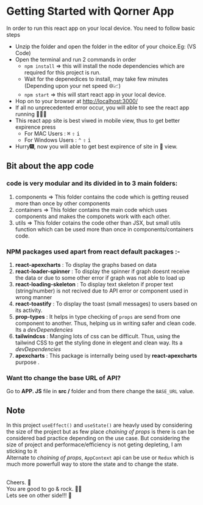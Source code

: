 # Getting Started with Qorner App

In order to run this react app on your local device. You need to follow basic steps

- Unzip the folder and open the folder in the editor of your choice.Eg: (VS Code)
- Open the terminal and run 2 commands in order
  - `npm install` => this will install the node dependencies which are required for this project is run.
  - Wait for the depenedices to install, may take few minutes (Depending upon your net speed 🌐📈)
  - `npm start` => this will start react app in your local device.
- Hop on to your browser at [http://localhost:3000/](http://localhost:3000/ "http://localhost:3000/")
- If all no unprecedented error occur, you will able to see the react app running 🏃🏃🏃
- This react app site is best viwed in mobile view, thus to get better expirence press
  - For MAC Users : <kbd>⌘</kbd> <kbd>⇧</kbd> <kbd>i</kbd>
  - For Windows Users : <kbd>⌃</kbd> <kbd>⇧</kbd> <kbd>i</kbd>
- Hurry🎆, now you will able to get best expirence of site in 📱 view.

## Bit about the app code

### code is very modular and its divided in to 3 main folders:

1. components => This folder contains the code which is getting reused more than once by other components
2. containers => This folder contains the main code which uses components and makes the componets work with each other.
3. utils => This folder cotains the code other than JSX, but small utils function which can be used more than once in components/containers code.

### NPM packages used apart from react default packages :-

1.  **react-apexcharts** : To display the graphs based on data
2.  **react-loader-spinner** : To display the spinner if graph doesnt receive the data or due to some other error if graph was not able to load up
3.  **react-loading-skeleton** : To display text skeleton if proper text (string/number) is not recived due to API error or component used in wrong manner
4.  **react-toastify** : To display the toast (small messages) to users based on its activity.
5.  **prop-types** : It helps in type checking of `props` are send from one component to another. Thus, helping us in writing safer and clean code. Its a _devDependencies_
6.  **tailwindcss** : Manging lots of css can be difficult. Thus, using the tailwind CSS to get the styling done in elegent and clean way. Its a _devDependencies_
7.  **apexcharts** : This package is internally being used by **react-apexcharts** purpose .

### Want tto change the base URL of API?

Go to **APP. JS** file in **src /** folder and from there change the `BASE_URL` value.

## Note

In this project `useEffect()` and `useState()` are heavly used by considering the size of the project but as few place _chaining of props_ is there is can be considered bad practice depending on the use case. But considering the size of project and performace/efficiency is not geting depleting, I am sticking to it<br />
Alternate to _chaining of props_, `AppContext` api can be use or `Redux` which is much more powerfull way to store the state and to change the state.

<br />
Cheers. 🍺<br />
You are good to go & rock. 🕺💃 <br />
Lets see on other side!!! 🤝
